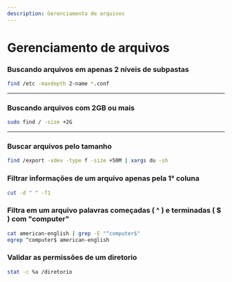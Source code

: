 ```yaml
---
description: Gerenciamento de arquivos
---
```


# Gerenciamento de arquivos

### Buscando arquivos em apenas 2 níveis de subpastas

```bash
find /etc -maxdepth 2-name *.conf
```

***

### Buscando arquivos com 2GB ou mais

```bash
sudo find / -size +2G
```

***

### Buscar arquivos pelo tamanho

```bash
find /export -xdev -type f -size +50M | xargs du -sh
```

### Filtrar informações de um arquivo apenas pela 1° coluna

```bash
cut -d " " -f1
```

### Filtra em um arquivo palavras começadas **( ^ )** e terminadas **( $ )** com "computer"

```bash
cat american-english | grep -E "^computer$"
egrep ^computer$ american-english
```

### Validar as permissões de um diretorio

```bash
stat -c %a /diretorio
```
